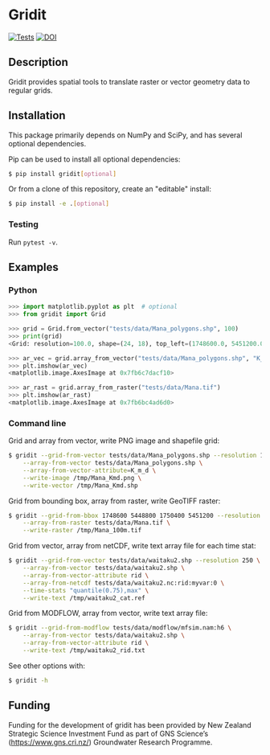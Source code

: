 # Gridit

[![Tests](https://github.com/mwtoews/gridit/actions/workflows/tests.yml/badge.svg?branch=main)](https://github.com/mwtoews/gridit/actions/workflows/tests.yml)
[![DOI](https://zenodo.org/badge/530041277.svg)](https://zenodo.org/badge/latestdoi/530041277)

## Description

Gridit provides spatial tools to translate raster or vector geometry data to regular grids.

## Installation

This package primarily depends on NumPy and SciPy, and has several optional dependencies.

Pip can be used to install all optional dependencies:
```bash
$ pip install gridit[optional]
```

Or from a clone of this repository, create an "editable" install:
```bash
$ pip install -e .[optional]
```

### Testing

Run `pytest -v`.

## Examples

### Python

```python
>>> import matplotlib.pyplot as plt  # optional
>>> from gridit import Grid

>>> grid = Grid.from_vector("tests/data/Mana_polygons.shp", 100)
>>> print(grid)
<Grid: resolution=100.0, shape=(24, 18), top_left=(1748600.0, 5451200.0) />

>>> ar_vec = grid.array_from_vector("tests/data/Mana_polygons.shp", "K_m_d")
>>> plt.imshow(ar_vec)
<matplotlib.image.AxesImage at 0x7fb6c7dacf10>

>>> ar_rast = grid.array_from_raster("tests/data/Mana.tif")
>>> plt.imshow(ar_rast)
<matplotlib.image.AxesImage at 0x7fb6bc4ad6d0>
```

### Command line

Grid and array from vector, write PNG image and shapefile grid:
```bash
$ gridit --grid-from-vector tests/data/Mana_polygons.shp --resolution 100 \
    --array-from-vector tests/data/Mana_polygons.shp \
    --array-from-vector-attribute=K_m_d \
    --write-image /tmp/Mana_Kmd.png \
    --write-vector /tmp/Mana_Kmd.shp
```

Grid from bounding box, array from raster, write GeoTIFF raster:
```bash
$ gridit --grid-from-bbox 1748600 5448800 1750400 5451200 --resolution 100 \
    --array-from-raster tests/data/Mana.tif \
    --write-raster /tmp/Mana_100m.tif
```

Grid from vector, array from netCDF, write text array file for each time stat:
```bash
$ gridit --grid-from-vector tests/data/waitaku2.shp --resolution 250 \
    --array-from-vector tests/data/waitaku2.shp \
    --array-from-vector-attribute rid \
    --array-from-netcdf tests/data/waitaku2.nc:rid:myvar:0 \
    --time-stats "quantile(0.75),max" \
    --write-text /tmp/waitaku2_cat.ref
```

Grid from MODFLOW, array from vector, write text array file:
```bash
$ gridit --grid-from-modflow tests/data/modflow/mfsim.nam:h6 \
    --array-from-vector tests/data/waitaku2.shp \
    --array-from-vector-attribute rid \
    --write-text /tmp/waitaku2_rid.txt
```

See other options with:
```bash
$ gridit -h
```

## Funding
Funding for the development of gridit has been provided by New Zealand Strategic Science Investment Fund as part of GNS Science’s (https://www.gns.cri.nz/) Groundwater Research Programme.
